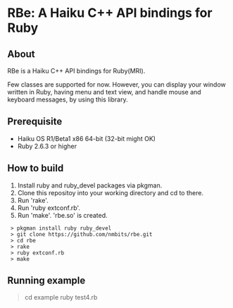 RBe: A Haiku C++ API bindings for Ruby
======================================

About
-----

RBe is a Haiku C++ API bindings for Ruby(MRI).

Few classes are supported for now. However, you can display your window written in Ruby, having menu and text view, and handle mouse and keyboard messages, by using this library.

Prerequisite
------------

* Haiku OS R1/Beta1 x86 64-bit (32-bit might OK)
* Ruby 2.6.3 or higher

How to build
------------

 1. Install ruby and ruby_devel packages via pkgman.
 2. Clone this repositoy into your working directory and cd to there.
 3. Run 'rake'.
 4. Run 'ruby extconf.rb'.
 5. Run 'make'. 'rbe.so' is created.

```
 > pkgman install ruby ruby_devel
 > git clone https://github.com/nmbits/rbe.git
 > cd rbe
 > rake
 > ruby extconf.rb
 > make
```

Running example
---------------
 > cd example
 > ruby test4.rb
